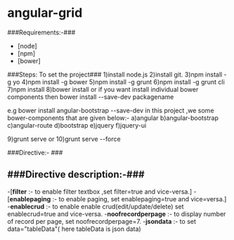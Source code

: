 angular-grid
============

###Requirements:-###
- [node]
- [npm]
- [bower]


###Steps: To set the project###
1)install node.js
2)install git.
3)npm install -g yo
4)npm install -g bower
5)npm install -g grunt
6)npm install -g grunt cli
7)npm install
8)bower install
    or
  if you want install individual bower components then
  bower install --save-dev packagename
  
  e.g bower install angular-bootstrap  --save-dev
  in this project ,we some bower-components that are given below:-
  a)angular
  b)angular-bootstrap
  c)angular-route
  d)bootstrap
  e)jquery
  f)jquery-ui
  
9)grunt serve
  or
10)grunt serve --force  


###Directive:- ###     
<angtable filter="true" ec="{{headerColumns}}"   data="tableData"  enablepaging="true" 
                 enablecrud="true" noofrecordperpage="7"></angtable>

###Directive description:-###
--------------------------------
-[**filter**             :- to enable  filter textbox ,set filter=true and vice-versa.]
-[**enablepaging**       :- to enable paging, set enablepaging=true and vice=versa.]
-**enablecrud**         :- to enable enable crud(edit/update/delete) set enablecrud=true and vice-versa.
-**noofrecordperpage**  :- to display number of record per page, set noofrecordperpage=7.
-**jsondata**           :- to set data="tableData"( here tableData is json data)
             


